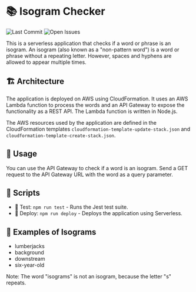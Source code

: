 # 📚 Isogram Checker

![Last Commit](https://img.shields.io/github/last-commit/Jagoda11/AWS-Lambda-Isogram-Checker/main?style=flat-square&color=blue)
![Open Issues](https://img.shields.io/github/issues/Jagoda11/AWS-Lambda-Isogram-Checker?style=flat-square&color=orange)


This is a serverless application that checks if a word or phrase is an isogram. An isogram (also known as a "non-pattern word") is a word or phrase without a repeating letter. However, spaces and hyphens are allowed to appear multiple times.

## 🏗️ Architecture

The application is deployed on AWS using CloudFormation. It uses an AWS Lambda function to process the words and an API Gateway to expose the functionality as a REST API. The Lambda function is written in Node.js.

The AWS resources used by the application are defined in the CloudFormation templates `cloudformation-template-update-stack.json` and `cloudformation-template-create-stack.json`.

## 🚀 Usage

You can use the API Gateway to check if a word is an isogram. Send a GET request to the API Gateway URL with the word as a query parameter.

## 📜 Scripts

- 🧪 Test: `npm run test` - Runs the Jest test suite.
- 🚀 Deploy: `npm run deploy` - Deploys the application using Serverless.

## 📝 Examples of Isograms

- lumberjacks
- background
- downstream
- six-year-old

Note: The word "isograms" is not an isogram, because the letter "s" repeats.
